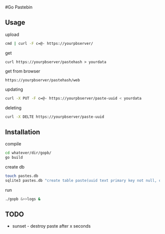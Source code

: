 #Go Pastebin

## Usage

upload
```bash
cmd | curl -F c=@- https://yourpbserver/
```

get
```
curl https://yourpbserver/pastehash > yourdata
```

get from browser
```
https://yourpbserver/pastehash/web
```

updating
```bash
curl -X PUT -F c=@- https://yourpbserver/paste-uuid < yourdata
```

deleting
```bash
curl -X DELTE https://yourpbserver/paste-uuid
```

## Installation

compile
```bash
cd whatever/dir/gopb/
go build
```

create db
```bash
touch pastes.db
sqlite3 pastes.db "create table paste(uuid text primary key not null, data blob not null, hash text not null, shorthash text not null);"
```

run
```bash
./gopb &>>logs &
```

## TODO

- sunset - destroy paste after x seconds


